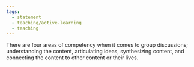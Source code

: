 ```yaml
---
tags:
  - statement
  - teaching/active-learning
  - teaching
---
```

There are four areas of competency when it comes to group discussions; understanding the content, articulating ideas, synthesizing content, and connecting the content to other content or their lives.